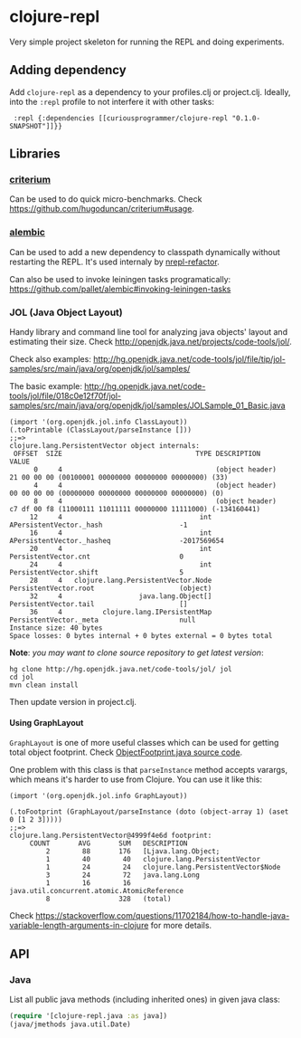 # clojure-repl

Very simple project skeleton for running the REPL and doing experiments.

## Adding dependency 

Add `clojure-repl` as a dependency to your profiles.clj or project.clj.
Ideally, into the `:repl` profile to not interfere it with other tasks:
```
 :repl {:dependencies [[curiousprogrammer/clojure-repl "0.1.0-SNAPSHOT"]]}}
```

## Libraries

### [criterium](https://github.com/hugoduncan/criterium)

Can be used to do quick micro-benchmarks.
Check https://github.com/hugoduncan/criterium#usage.

### [alembic](https://github.com/pallet/alembic)

Can be used to add a new dependency to classpath dynamically without restarting the REPL.
It's used internaly by [nrepl-refactor](https://github.com/clojure-emacs/refactor-nrepl/blob/a425a8103413fe91f56907857c2043c32b3630a2/src/refactor_nrepl/artifacts.clj#L111).

Can also be used to invoke leiningen tasks programatically: https://github.com/pallet/alembic#invoking-leiningen-tasks

### JOL (Java Object Layout)

Handy library and command line tool for analyzing java objects' layout and estimating their size.
Check http://openjdk.java.net/projects/code-tools/jol/.

Check also examples: http://hg.openjdk.java.net/code-tools/jol/file/tip/jol-samples/src/main/java/org/openjdk/jol/samples/

The basic example: http://hg.openjdk.java.net/code-tools/jol/file/018c0e12f70f/jol-samples/src/main/java/org/openjdk/jol/samples/JOLSample_01_Basic.java

```
(import '(org.openjdk.jol.info ClassLayout))
(.toPrintable (ClassLayout/parseInstance []))
;;=>
clojure.lang.PersistentVector object internals:
 OFFSET  SIZE                                 TYPE DESCRIPTION                               VALUE
      0     4                                      (object header)                           21 00 00 00 (00100001 00000000 00000000 00000000) (33)
      4     4                                      (object header)                           00 00 00 00 (00000000 00000000 00000000 00000000) (0)
      8     4                                      (object header)                           c7 df 00 f8 (11000111 11011111 00000000 11111000) (-134160441)
     12     4                                  int APersistentVector._hash                   -1
     16     4                                  int APersistentVector._hasheq                 -2017569654
     20     4                                  int PersistentVector.cnt                      0
     24     4                                  int PersistentVector.shift                    5
     28     4   clojure.lang.PersistentVector.Node PersistentVector.root                     (object)
     32     4                   java.lang.Object[] PersistentVector.tail                     []
     36     4          clojure.lang.IPersistentMap PersistentVector._meta                    null
Instance size: 40 bytes
Space losses: 0 bytes internal + 0 bytes external = 0 bytes total
```

**Note**: *you may want to clone source repository to get latest version*:

```
hg clone http://hg.openjdk.java.net/code-tools/jol/ jol
cd jol
mvn clean install
```

Then update version in project.clj.


#### Using GraphLayout

`GraphLayout` is one of more useful classes which can be used for getting total object footprint.
Check [ObjectFootprint.java source code](http://hg.openjdk.java.net/code-tools/jol/file/018c0e12f70f/jol-cli/src/main/java/org/openjdk/jol/operations/ObjectFootprint.java).

One problem with this class is that `parseInstance` method accepts varargs,
which means it's harder to use from Clojure.
You can use it like this:

```
(import '(org.openjdk.jol.info GraphLayout))

(.toFootprint (GraphLayout/parseInstance (doto (object-array 1) (aset 0 [1 2 3]))))
;;=>
clojure.lang.PersistentVector@4999f4e6d footprint:
     COUNT       AVG       SUM   DESCRIPTION
         2        88       176   [Ljava.lang.Object;
         1        40        40   clojure.lang.PersistentVector
         1        24        24   clojure.lang.PersistentVector$Node
         3        24        72   java.lang.Long
         1        16        16   java.util.concurrent.atomic.AtomicReference
         8                 328   (total)
```

Check https://stackoverflow.com/questions/11702184/how-to-handle-java-variable-length-arguments-in-clojure
for more details.

## API

### Java

List all public java methods (including inherited ones) in given java class:
```clojure
(require '[clojure-repl.java :as java])
(java/jmethods java.util.Date)
```
